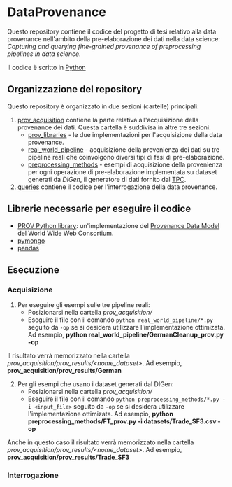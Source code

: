 # DataProvenance
Questo repository contiene il codice del progetto di tesi relativo alla data provenance nell'ambito della pre-elaborazione dei dati nella data science: *Capturing and querying fine-grained provenance of preprocessing pipelines in data science*.

Il codice è scritto in [Python](https://www.python.org/)

## Organizzazione del repository
Questo repository è organizzato in due sezioni (cartelle) principali:
1. [prov_acquisition](prov_acquisition/) contiene la parte relativa all'acquisizione della provenance dei dati. 
 Questa cartella è suddivisa in altre tre sezioni:
    * [prov_libraries](prov_acquisition/prov_libraries/) - le due implementazioni per l'acquisizione della data provenance. 
    * [real_world_pipeline](prov_acquisition/real_world_pipeline/) - acquisizione della provenienza dei dati su tre pipeline reali che coinvolgono diversi tipi di fasi di pre-elaborazione.
    * [preprocessing_methods](prov_acquisition/preprocessing_methods/) - esempi di acquisizione della provenienza per ogni operazione di pre-elaborazione implementata su dataset generati da *DIGen*, il generatore di dati fornito dal [TPC](http://www.tpc.org/tpcdi/).
2. [queries](queries/) contiene il codice per l'interrogazione della data provenance.

## Librerie necessarie per eseguire il codice

* [PROV Python library](https://pypi.org/project/prov/): un'implementazione del [Provenance Data Model](https://www.w3.org/TR/prov-dm/) del World Wide Web Consortium.
* [pymongo](https://pymongo.readthedocs.io/en/stable/)
* [pandas](https://pandas.pydata.org/)

## Esecuzione

### Acquisizione
1. Per eseguire gli esempi sulle tre pipeline reali:
    * Posizionarsi nella cartella *prov_acquisition/*
    * Eseguire il file con il comando `python real_world_pipeline/*.py` seguito da `-op` se si desidera utilizzare l'implementazione ottimizata.
    Ad esempio, **python real_world_pipeline/GermanCleanup_prov.py -op**
    
    
Il risultato verrà memorizzato nella cartella *prov_acquisition/prov_results/<nome_dataset>*.
Ad esempio, **prov_acquisition/prov_results/German**

2. Per gli esempi che usano i dataset generati dal DIGen:
    * Posizionarsi nella cartella *prov_acquisition/*
    * Eseguire il file con il comando `python preprocessing_methods/*.py -i <input_file>` seguito da `-op` se si desidera utilizzare l'implementazione ottimizata.
    Ad esempio, **python preprocessing_methods/FT_prov.py -i datasets/Trade_SF3.csv -op**
    
Anche in questo caso il risultato verrà memorizzato nella cartella *prov_acquisition/prov_results/<nome_dataset>*.
Ad esempio, **prov_acquisition/prov_results/Trade_SF3**


### Interrogazione
